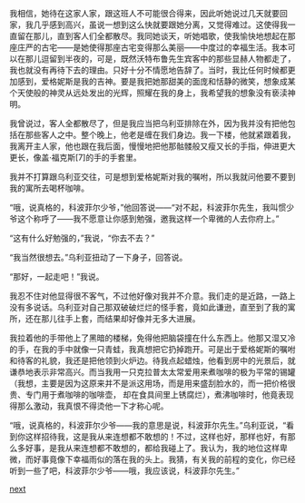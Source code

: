 
我相信，她待在这家人家，跟这班人不可能很合得来，因此听她说过几天就要回家，我几乎感到高兴，虽说一想到这么快就要跟她分离，又觉得难过。这使得我一直留在那儿，直到客人们全都散尽。我同她谈天，听她唱歌，使我愉快地想起在那座庄严的古宅——是她使得那座古宅变得那么美丽——中度过的幸福生活。我本可以在那儿逗留到半夜的，可是，既然沃特布鲁先生宾客中的那些显赫人物都走了，我也就没有再待下去的理由。只好十分不情愿地告辞了。当时，我比任何时候都更加感到，爱格妮斯是我的吉神。要是我把她那甜美的面庞和恬静的微笑，想象成某个天使般的神灵从远处发出的光辉，照耀在我的身上，我希望我的想象没有亵渎神明。

我曾说过，客人全都散尽了，但是我应当把乌利亚排除在外，因为我并没有把他包括在那些客人之中。整个晚上，他老是缠在我们身边。我一下楼，他就紧跟着我，我离开主人家，他也跟在我后面，慢慢地把他那骷髅般又瘦又长的手指，伸进更大更长，像盖·福克斯[7]的手的手套里。

我并不打算跟乌利亚交往，可是想到爱格妮斯对我的嘱咐，所以我就问他要不要到我的寓所去喝杯咖啡。

“哦，说真格的，科波菲尔少爷，”他回答说——“对不起，科波菲尔先生，我叫惯少爷这个称呼了——我不愿意让你感到勉强，邀我这样一个卑微的人去你府上。”

“这有什么好勉强的，”我说，“你去不去？”

“我当然很想去。”乌利亚扭动了一下身子，回答说。

“那好，一起走吧！”我说。

我忍不住对他显得很不客气，不过他好像对我并不介意。我们走的是近路，一路上没有多说话。乌利亚对自己那双破破烂烂的怪手套，竟如此谦逊，直至到了我的寓所，还在那儿往手上套，而结果却好像并无多大进展。

我拉着他的手带他上了黑暗的楼梯，免得他把脑袋撞在什么东西上。他那又湿又冷的手，在我的手中就像一只青蛙，我真想把它扔掉跑开。可是出于爱格妮斯的嘱咐和待客的礼貌，我还是把他领到火炉边。待我点起蜡烛，他看到房中的光景后，就谦恭地表示非常高兴。而当我用一只克拉普太太常爱用来煮咖啡的极为平常的锡罐（我想，主要是因为这原来并不是派这用场，而是用来盛刮脸水的，而一把价格很贵、专门用于煮咖啡的咖啡壶， 却在食具间里上锈腐烂），煮沸咖啡时，他竟表现得那么激动，我真恨不得烫他一下才称心呢。

“哦，说真格的，科波菲尔少爷——我的意思是说，科波菲尔先生。”乌利亚说，“看到你这样招待我，这是我从来连想都不敢想的！不过，这样也好，那样也好，有那么多好事，是我从来连想都不敢想的，都给我碰上了。我认为，我的地位这样卑微，而好事竟像下幸福雨似的落在我的头上。我猜，有关我的前程的变化，你已经听到一些了吧，科波菲尔少爷——哦，我应该说，科波菲尔先生。”

[next](page339.md)